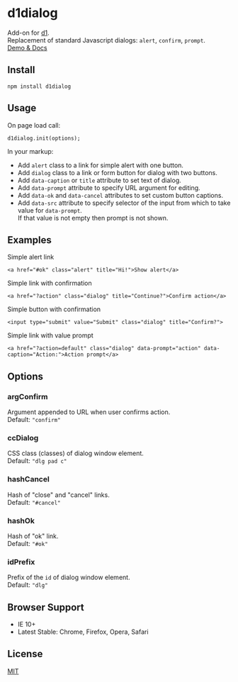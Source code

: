 # d1dialog

Add-on for [d1](https://github.com/vvvkor/d1).  
Replacement of standard Javascript dialogs: ``alert``, ``confirm``, ``prompt``.  
[Demo & Docs](http://vadimkor.ru/projects/d1#dialog)

## Install

```
npm install d1dialog
```

## Usage

On page load call:
```
d1dialog.init(options);
```

In your markup:
* Add ``alert`` class to a link for simple alert with one button.
* Add ``dialog`` class to a link or form button for dialog with two buttons.
* Add ``data-caption`` or ``title`` attribute to set text of dialog.
* Add ``data-prompt`` attribute to specify URL argument for editing.
* Add ``data-ok`` and ``data-cancel`` attributes to set custom button captions.
* Add ``data-src`` attribute to specify selector of the input from which to take value for ``data-prompt``.  
If that value is not empty then prompt is not shown.

## Examples

Simple alert link
```
<a href="#ok" class="alert" title="Hi!">Show alert</a>
```

Simple link with confirmation
```
<a href="?action" class="dialog" title="Continue?">Confirm action</a>
```

Simple button with confirmation
```
<input type="submit" value="Submit" class="dialog" title="Confirm?">
```

Simple link with value prompt
```
<a href="?action=default" class="dialog" data-prompt="action" data-caption="Action:">Action prompt</a>
```

## Options

### argConfirm

Argument appended to URL when user confirms action.  
Default: ``"confirm"``

### ccDialog

CSS class (classes) of dialog window element.  
Default: ``"dlg pad c"``

### hashCancel

Hash of "close" and "cancel" links.  
Default: ``"#cancel"``

### hashOk

Hash of "ok" link.  
Default: ``"#ok"``

### idPrefix

Prefix of the ``id`` of dialog window element.  
Default: ``"dlg"``

## Browser Support

* IE 10+
* Latest Stable: Chrome, Firefox, Opera, Safari

## License

[MIT](./LICENSE)
